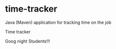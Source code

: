 # time-tracker
Java (Maven) application for tracking time on the job

Time tracker

Goog night Students!!!

